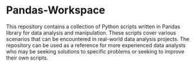 # Pandas-Workspace
This repository contains a collection of Python scripts written in Pandas library for data analysis and manipulation. These scripts cover various scenarios that can be encountered in real-world data analysis projects.
The repository can be used as a reference for more experienced data analysts who may be seeking solutions to specific problems or seeking to improve their own scripts.

